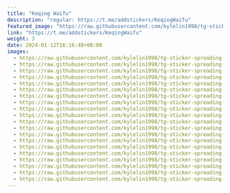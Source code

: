 ```yaml
---
title: "Keqing Waifu"
description: "regular: https://t.me/addstickers/KeqingWaifu"
featured_image: "https://raw.githubusercontent.com/kylelin1998/tg-sticker-spreading-worldwide-images/main/img/6f7c1754-0346-4936-92b5-7c9b8996a390.jpg"
link: "https://t.me/addstickers/KeqingWaifu"
weight: 3
date: 2024-01-12T16:16:48+08:00
images:
  - https://raw.githubusercontent.com/kylelin1998/tg-sticker-spreading-worldwide-images/main/img/6f7c1754-0346-4936-92b5-7c9b8996a390.jpg
  - https://raw.githubusercontent.com/kylelin1998/tg-sticker-spreading-worldwide-images/main/img/3bdf1961-3ea5-46e8-a36e-6dddc009ea9a.jpg
  - https://raw.githubusercontent.com/kylelin1998/tg-sticker-spreading-worldwide-images/main/img/2f0a981a-73ca-448d-9fc5-312f090df6a3.jpg
  - https://raw.githubusercontent.com/kylelin1998/tg-sticker-spreading-worldwide-images/main/img/5fd813d0-d945-430e-b1a1-d6b7a31d6bc2.jpg
  - https://raw.githubusercontent.com/kylelin1998/tg-sticker-spreading-worldwide-images/main/img/13faa97a-c94b-4488-a742-dbf9f0b9b3a9.jpg
  - https://raw.githubusercontent.com/kylelin1998/tg-sticker-spreading-worldwide-images/main/img/53ccce02-e1bc-449f-9b04-aee225e91cb7.jpg
  - https://raw.githubusercontent.com/kylelin1998/tg-sticker-spreading-worldwide-images/main/img/62498be0-5f21-4949-a3f4-45f394421a64.jpg
  - https://raw.githubusercontent.com/kylelin1998/tg-sticker-spreading-worldwide-images/main/img/987b3a6f-2554-4750-8067-dd0914aed4f7.jpg
  - https://raw.githubusercontent.com/kylelin1998/tg-sticker-spreading-worldwide-images/main/img/b62f3da2-f746-4f90-835a-f19e6b0f81d8.jpg
  - https://raw.githubusercontent.com/kylelin1998/tg-sticker-spreading-worldwide-images/main/img/7c3d9354-7e8d-4f66-b965-7fbcd6e8e0e6.jpg
  - https://raw.githubusercontent.com/kylelin1998/tg-sticker-spreading-worldwide-images/main/img/04774ea7-a162-4fa5-ac65-ed301c383296.jpg
  - https://raw.githubusercontent.com/kylelin1998/tg-sticker-spreading-worldwide-images/main/img/fb85deac-cfab-4919-9f99-4d781d57873a.jpg
  - https://raw.githubusercontent.com/kylelin1998/tg-sticker-spreading-worldwide-images/main/img/05327da0-411a-4df4-bb11-a9a2ecdfa519.jpg
  - https://raw.githubusercontent.com/kylelin1998/tg-sticker-spreading-worldwide-images/main/img/60dd6bc1-3d6f-4768-a42f-7dfebe59fff5.jpg
  - https://raw.githubusercontent.com/kylelin1998/tg-sticker-spreading-worldwide-images/main/img/937c1acc-2f28-41cc-860b-a40bfc609acb.jpg
  - https://raw.githubusercontent.com/kylelin1998/tg-sticker-spreading-worldwide-images/main/img/32412b01-6431-458b-a54a-6e76a6416692.jpg
  - https://raw.githubusercontent.com/kylelin1998/tg-sticker-spreading-worldwide-images/main/img/ae25e476-6ada-43e9-b9c3-c365ff0f4553.jpg
  - https://raw.githubusercontent.com/kylelin1998/tg-sticker-spreading-worldwide-images/main/img/32437705-76ae-440b-8c10-e67c1db1f664.jpg
  - https://raw.githubusercontent.com/kylelin1998/tg-sticker-spreading-worldwide-images/main/img/9dd7640f-4968-4a1b-8464-dd64d25ce16d.jpg
  - https://raw.githubusercontent.com/kylelin1998/tg-sticker-spreading-worldwide-images/main/img/434fb45f-57c0-4846-8cf4-5c2970fe6906.jpg
---
```


